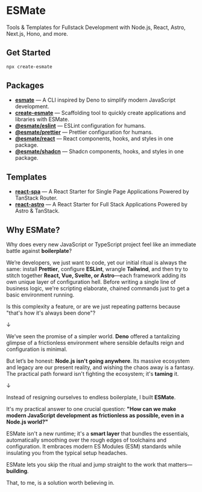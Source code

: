# ESMate

Tools & Templates for Fullstack Development with Node.js, React, Astro, Next.js, Hono, and more.

## Get Started

```bash
npx create-esmate
```

## Packages

- [**esmate**](/packages/cli) — A CLI inspired by Deno to simplify modern JavaScript development.
- [**create-esmate**](/packages/create) — Scaffolding tool to quickly create applications and libraries with ESMate.
- [**@esmate/eslint**](/packages/eslint) — ESLint configuration for humans.
- [**@esmate/prettier**](/packages/prettier) — Prettier configuration for humans.
- [**@esmate/react**](/packages/react) — React components, hooks, and styles in one package.
- [**@esmate/shadcn**](/packages/shadcn) — Shadcn components, hooks, and styles in one package.

## Templates

- [**react-spa**](/templates/react-spa) — A React Starter for Single Page Applications Powered by TanStack Router.
- [**react-astro**](/templates/react-astro) — A React Starter for Full Stack Applications Powered by Astro & TanStack.

## Why ESMate?

Why does every new JavaScript or TypeScript project feel like an immediate battle against **boilerplate**?

We’re developers, we just want to code, yet our initial ritual is always the same: install **Prettier**, configure
**ESLint**, wrangle **Tailwind**, and then try to stitch together **React, Vue, Svelte, or Astro**—each framework adding
its own unique layer of configuration hell. Before writing a single line of business logic, we're scripting elaborate,
chained commands just to get a basic environment running.

Is this complexity a feature, or are we just repeating patterns because "that's how it's always been done"?

↓

We’ve seen the promise of a simpler world. **Deno** offered a tantalizing glimpse of a frictionless environment where
sensible defaults reign and configuration is minimal.

But let’s be honest: **Node.js isn't going anywhere**. Its massive ecosystem and legacy are our present reality, and
wishing the chaos away is a fantasy. The practical path forward isn't fighting the ecosystem; it's **taming** it.

↓

Instead of resigning ourselves to endless boilerplate, I built **ESMate**.

It's my practical answer to one crucial question: **"How can we make modern JavaScript development as frictionless as
possible, even in a Node.js world?"**

ESMate isn't a new runtime; it's a **smart layer** that bundles the essentials, automatically smoothing over the rough
edges of toolchains and configuration. It embraces modern ES Modules (ESM) standards while insulating you from the
typical setup headaches.

ESMate lets you skip the ritual and jump straight to the work that matters—**building**.

That, to me, is a solution worth believing in.

